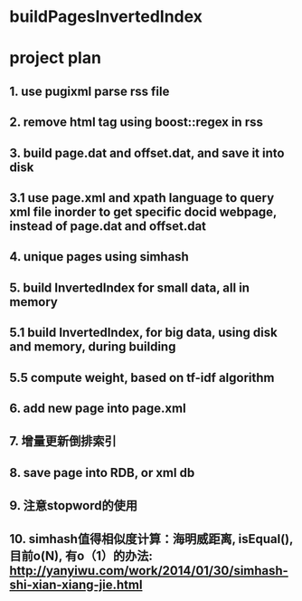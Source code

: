<!--
 * @Author: your name
 * @Date: 2020-11-17 16:12:56
 * @LastEditTime: 2020-11-18 14:43:22
 * @LastEditors: Please set LastEditors
 * @Description: In User Settings Edit
 * @FilePath: /buildPagesInvertedIndex/README.md
-->
# buildPagesInvertedIndex
# project plan
## 1. use pugixml parse rss file
## 2. remove html tag using boost::regex in rss
## 3. build page.dat and offset.dat, and save it into disk
## 3.1 use page.xml and xpath language to query xml file inorder to get specific docid webpage, instead of page.dat and offset.dat
## 4. unique pages using simhash
## 5. build InvertedIndex for small data, all in  memory
## 5.1 build InvertedIndex, for big data, using disk and memory, during building
## 5.5  compute weight, based on tf-idf algorithm
## 6.  add new page  into page.xml
## 7.  增量更新倒排索引
## 8.  save page into RDB, or xml db
## 9. 注意stopword的使用
## 10. simhash值得相似度计算：海明威距离, isEqual(), 目前o(N), 有o（1）的办法: http://yanyiwu.com/work/2014/01/30/simhash-shi-xian-xiang-jie.html
